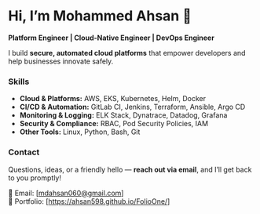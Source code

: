 # Hi, I’m Mohammed Ahsan 👋
**Platform Engineer | Cloud-Native Engineer | DevOps Engineer**

I build **secure, automated cloud platforms** that empower developers and help businesses innovate safely.


### Skills
- **Cloud & Platforms:** AWS, EKS, Kubernetes, Helm, Docker  
- **CI/CD & Automation:** GitLab CI, Jenkins, Terraform, Ansible, Argo CD  
- **Monitoring & Logging:** ELK Stack, Dynatrace, Datadog, Grafana 
- **Security & Compliance:** RBAC, Pod Security Policies, IAM
- **Other Tools:** Linux, Python, Bash, Git 


### Contact
Questions, ideas, or a friendly hello — **reach out via email**, and I’ll get back to you promptly!  

📧 Email: [mdahsan060@gmail.com]  
🔗 Portfolio: [https://ahsan598.github.io/FolioOne/]  
